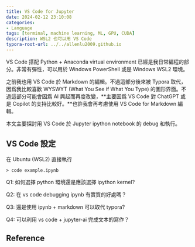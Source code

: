 ```yaml
---
title: VS Code for Jupyter
date: 2024-02-12 23:10:08
categories: 
- Language
tags: [terminal, machine learning, ML, GPU, CUDA]
description: WSL2 也可以用 VS Code
typora-root-url: ../../allenlu2009.github.io
---
```




VS Code 搭配 Python + Anaconda virtual environment 已經是我日常編程的部分。非常有彈性，可以用於 Windows PowerShell 或是 Windows WSL2 環境。

之前我也用 VS Code 於 Markdown 的編輯。不過這部分後來被 Typora 取代，因爲我比較喜歡 WYSWYT (What You See if What You Type) 的圖形界面。不過這部分可能會因爲 AI 興起而再度改變，**主要因爲 VS Code 對 ChatGPT 或是 Copilot 的支持比較好。**也許我會再考慮使用 VS Code for Markdown 編輯。

本文主要探討用 VS Code 於 Jupyter ipython notebook 的 debug 和執行。

 

## VS Code 設定

在 Ubuntu (WSL2) 直接執行  

```
> code example.ipynb
```

Q1: 如何選擇 python 環境還是應該選擇 ipython kernel?

Q2: 在 vs code debugging ipynb 有實質的好處嗎？

Q3: 還是使用 ipynb + markdown 可以取代 typora? 

Q4:  可以利用 vs code + jupyter-ai 完成文本的寫作？ 





## Reference







